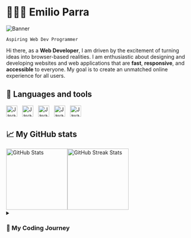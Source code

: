 # 👨🏽‍💻 Emilio Parra 
![Banner](https://github.com/EmilioPG13/EmilioPG13/assets/92704678/640429c7-bc32-48d2-a0d4-ab9dbcc40ea1)

`Aspiring Web Dev Programmer`

Hi there, as a **Web Developer**, I am driven by the excitement of turning ideas into browser-based realities. I am enthusiastic about designing and developing websites and web applications that are **fast**, **responsive**, and **accessible** to everyone. My goal is to create an unmatched online experience for all users.

🧰 Languages and tools
------
<img align="left" alt="Java" width="30px" style="padding-right:10px;" src="https://cdn.jsdelivr.net/gh/devicons/devicon@latest/icons/html5/html5-plain.svg" />
<img align="left" alt="Java" width="30px" style="padding-right:10px;" src="https://cdn.jsdelivr.net/gh/devicons/devicon@latest/icons/css3/css3-plain.svg" />
<img align="left" alt="Java" width="30px" style="padding-right:10px;" src="https://cdn.jsdelivr.net/gh/devicons/devicon@latest/icons/tailwindcss/tailwindcss-original.svg" />
<img align="left" alt="Java" width="30px" style="padding-right:10px;" src="https://cdn.jsdelivr.net/gh/devicons/devicon@latest/icons/javascript/javascript-plain.svg" />
<img align="left" alt="Java" width="30px" style="padding-right:10px;" src="https://cdn.jsdelivr.net/gh/devicons/devicon@latest/icons/react/react-original.svg" />
<br>
<br>

📈 My GitHub stats
------
<div style="display: flex;">
  <img src="https://github-readme-stats.vercel.app/api?username=EmilioPG13&show_icons=true&theme=github_dark_dimmed" alt="GitHub Stats" height="165" style="max-width: 100%;">
  <img src="https://streak-stats.demolab.com/?user=EmilioPG13&theme=github_dark_dimmed" alt="GitHub Streak Stats" height="165" style="max-width: 100%;">
</div>


<details>
  <summary><h3>📖 My Coding Journey</h3></summary>
    <p>My interest in computers was sparked during my early years, largely due to the influence of my father's engagement with technology. The opportunity to learn a variety of tips and commands significantly elevated my user experience.</p>
    <p>As a teenager, platforms like Tumblr piqued my curiosity, they offered users the ability to personalise their pages using HTML. Unbeknownst to me, this was my initial venture into the realm of web development.</p>
    <p>In the years that followed, I found that learning to code was not as daunting as it seemed. This transitioned from a leisurely pursuit to a professional goal. Currently, I am ardently pursuing a career in the tech industry.</p>
</details>

